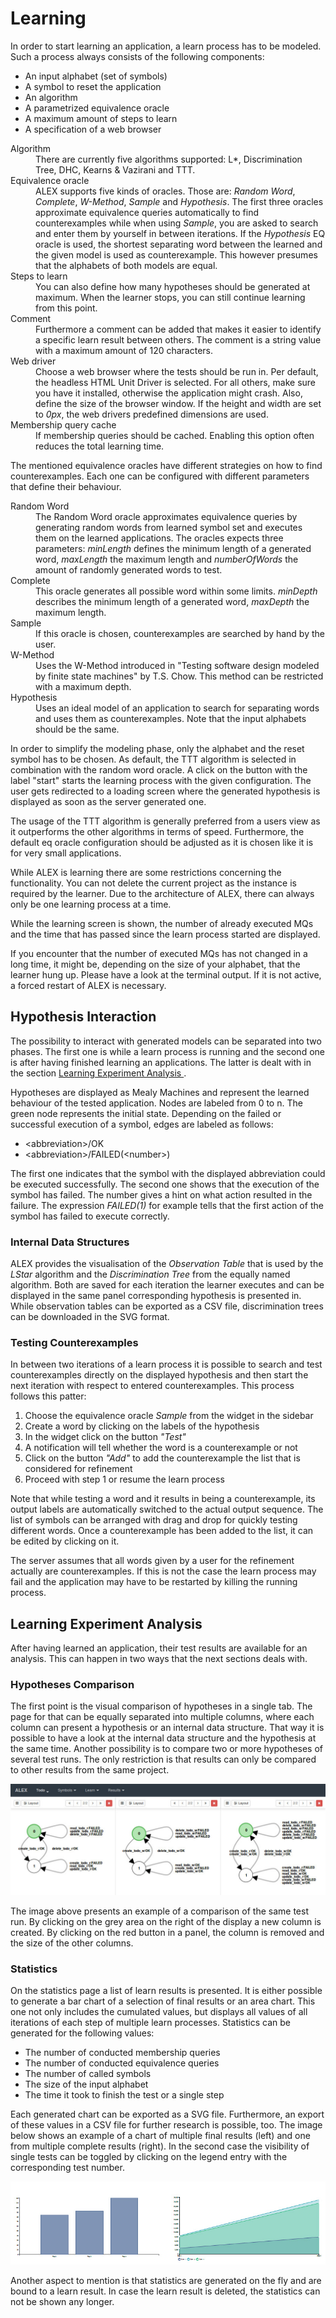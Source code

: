 # Learning

In order to start learning an application, a learn process has to be modeled. Such a process always consists of the
following components:

* An input alphabet (set of symbols)
* A symbol to reset the application
* An algorithm
* A parametrized equivalence oracle
* A maximum amount of steps to learn
* A specification of a web browser

<dl>
    <dt>Algorithm</dt>
    <dd>
        There are currently five algorithms supported: L*, Discrimination Tree, DHC, Kearns & Vazirani and TTT.
    </dd>
    <dt>Equivalence oracle</dt>
    <dd>
        ALEX supports five kinds of oracles. Those are: <em>Random Word</em>, <em>Complete</em>, <em>W-Method</em>, <em>Sample</em> and <em>Hypothesis</em>. 
        The first three oracles approximate equivalence queries automatically to find counterexamples while when using
        <em>Sample</em>, you are asked to search and enter them by yourself in between iterations. 
        If the <em>Hypothesis</em> EQ oracle is used, the shortest separating word between the learned and the given model is used as counterexample.
        This however presumes that the alphabets of both models are equal.
    </dd>
    <dt>Steps to learn</dt>
    <dd>
        You can also define how many hypotheses should be generated at maximum. When the learner stops, you can still continue
        learning from this point.
    </dd>
    <dt>Comment</dt>
    <dd>
        Furthermore a comment can be added that makes it easier to identify a specific learn result between others. The
        comment is a string value with a maximum amount of 120 characters.
    </dd>
    <dt>Web driver</dt>
    <dd>
        Choose a web browser where the tests should be run in. 
        Per default, the headless HTML Unit Driver is selected. 
        For all others, make sure you have it installed, otherwise the application might crash.
        Also, define the size of the browser window. 
        If the height and width are set to <em>0px</em>, the web drivers predefined dimensions are used.
    </dd>
    <dt>Membership query cache</dt>
    <dd>
        If membership queries should be cached. Enabling this option often reduces the total learning time.
    </dd>
</dl>

The mentioned equivalence oracles have different strategies on how to find counterexamples. 
Each one can be configured with different parameters that define their behaviour.

<dl>
    <dt>Random Word</dt>
    <dd>
        The Random Word oracle approximates equivalence queries by generating random words from learned symbol set and
        executes them on the learned applications. The oracles expects three parameters: <em>minLength</em> defines the
        minimum length of a generated word, <em>maxLength</em> the maximum length and <em>numberOfWords</em> the amount
        of randomly generated words to test.
    </dd>
    <dt>Complete</dt>
    <dd>
        This oracle generates all possible word within some limits. <em>minDepth</em> describes the minimum length of
        a generated word, <em>maxDepth</em> the maximum length.
    </dd>
    <dt>Sample</dt>
    <dd>
        If this oracle is chosen, counterexamples are searched by hand by the user.
    </dd>
    <dt>W-Method</dt>
    <dd>
        Uses the W-Method introduced in "Testing software design modeled by finite state machines" by T.S. Chow.
        This method can be restricted with a maximum depth.
    </dd>
    <dt>Hypothesis</dt>
    <dd>
        Uses an ideal model of an application to search for separating words and uses them as counterexamples.
        Note that the input alphabets should be the same.
    </dd>
</dl>  

In order to simplify the modeling phase, only the alphabet and the reset symbol has to be chosen. 
As default, the TTT algorithm is selected in combination with the random word oracle. 
A click on the button with the label "start" starts the learning process with the given configuration. 
The user gets redirected to a loading screen where the generated hypothesis is displayed as soon as the server generated one.

<div class="alert alert-info">
    The usage of the TTT algorithm is generally preferred from a users view as it outperforms the other algorithms in
    terms of speed. Furthermore, the default eq oracle configuration should be adjusted as it is chosen like it is for
    very small applications.
</div>

While ALEX is learning there are some restrictions concerning the functionality. 
You can not delete the current project as the instance is required by the learner. 
Due to the architecture of ALEX, there can always only be one learning process at a time.

While the learning screen is shown, the number of already executed MQs and the time that has passed since the learn
process started are displayed.

<div class="alert alert-warning">
    If you encounter that the number of executed MQs has not changed in a long time, it might be, depending on the size
    of your alphabet, that the learner hung up. Please have a look at the terminal output. If it is not active, a
    forced restart of ALEX is necessary.
</div>


## Hypothesis Interaction

The possibility to interact with generated models can be separated into two phases. The first one is while a learn
process is running and the second one is after having finished learning an applications. The latter is dealt with in the
section [Learning Experiment Analysis <b class="caret"></b>](#Learning_Experiment_Analysis "Learning Experiment Analysis").

Hypotheses are displayed as Mealy Machines and represent the learned behaviour of the tested application. Nodes are
labeled from 0 to n. The green node represents the initial state. Depending on the failed or successful execution of a
symbol, edges are labeled as follows:

- &lt;abbreviation&gt;/OK
- &lt;abbreviation&gt;/FAILED(&lt;number&gt;)

The first one indicates that the symbol with the displayed abbreviation could be executed successfully. The second one
shows that the execution of the symbol has failed. The number gives a hint on what action resulted in the failure. The
expression *FAILED(1)* for example tells that the first action of the symbol has failed to execute correctly.


### Internal Data Structures

ALEX provides the visualisation of the *Observation Table* that is used by the *LStar* algorithm and the *Discrimination
Tree* from the equally named algorithm. Both are saved for each iteration the learner executes and can be displayed in
the same panel corresponding hypothesis is presented in. While observation tables can be exported as a CSV file,
discrimination trees can be downloaded in the SVG format.


### Testing Counterexamples

In between two iterations of a learn process it is possible to search and test counterexamples directly on the
displayed hypothesis and then start the next iteration with respect to entered counterexamples. This process follows
this patter:

1. Choose the equivalence oracle *Sample* from the widget in the sidebar
2. Create a word by clicking on the labels of the hypothesis
3. In the widget click on the button *"Test"*
4. A notification will tell whether the word is a counterexample or not
5. Click on the button *"Add"* to add the counterexample the list that is considered for refinement
6. Proceed with step 1 or resume the learn process

Note that while testing a word and it results in being a counterexample, its output labels are automatically switched
to the actual output sequence. The list of symbols can be arranged with drag and drop for quickly testing different
words. Once a counterexample has been added to the list, it can be edited by clicking on it.

The server assumes that all words given by a user for the refinement actually are counterexamples. If this is not the
case the learn process may fail and the application may have to be restarted by killing the running process.


## Learning Experiment Analysis

After having learned an application, their test results are available for an analysis. This can happen in two ways
that the next sections deals with.


### Hypotheses Comparison

The first point is the visual comparison of hypotheses in a single tab. The page for that can be equally separated into
multiple columns, where each column can present a hypothesis or an internal data structure. That way it is possible to
have a look at the internal data structure and the hypothesis at the same time. Another possibility is to compare two
or more hypotheses of several test runs. The only restriction is that results can only be compared to other results from
the same project.

![Comparison of hypotheses](assets/learning/hypotheses-comparison.jpg)

The image above presents an example of a comparison of the same test run.
By clicking on the grey area on the right of the display a new column is created.
By clicking on the red button in a panel, the column is removed and the size of the other columns.


### Statistics

On the statistics page a list of learn results is presented.
It is either possible to generate a bar chart of a selection of final results or an area chart.
This one not only includes the cumulated values, but displays all values of all iterations of each step of multiple learn processes.
Statistics can be generated for the following values:

* The number of conducted membership queries
* The number of conducted equivalence queries
* The number of called symbols
* The size of the input alphabet
* The time it took to finish the test or a single step

Each generated chart can be exported as a SVG file.
Furthermore, an export of these values in a CSV file for further research is possible, too.
The image below shows an example of a chart of multiple final results (left) and one from multiple complete results (right).
In the second case the visibility of single tests can be toggled by clicking on the legend entry with the corresponding test number.

![Charts](assets/learning/charts.jpg)

Another aspect to mention is that statistics are generated on the fly and are bound to a learn result.
In case the learn result is deleted, the statistics can not be shown any longer.

